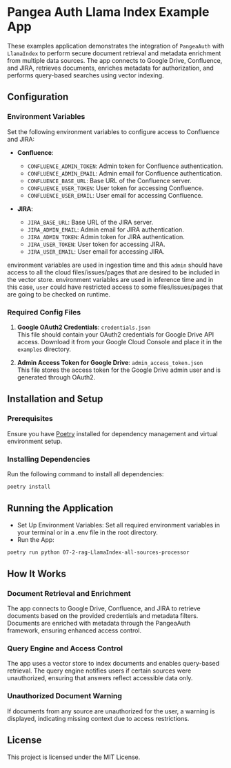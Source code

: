 # Pangea Auth Llama Index Example App

These examples application demonstrates the integration of `PangeaAuth` with `LlamaIndex` to perform secure document retrieval and metadata enrichment from multiple data sources. The app connects to Google Drive, Confluence, and JIRA, retrieves documents, enriches metadata for authorization, and performs query-based searches using vector indexing.

## Configuration

### Environment Variables

Set the following environment variables to configure access to Confluence and JIRA:

- **Confluence**:
  - `CONFLUENCE_ADMIN_TOKEN`: Admin token for Confluence authentication.
  - `CONFLUENCE_ADMIN_EMAIL`: Admin email for Confluence authentication.
  - `CONFLUENCE_BASE_URL`: Base URL of the Confluence server.
  - `CONFLUENCE_USER_TOKEN`: User token for accessing Confluence.
  - `CONFLUENCE_USER_EMAIL`: User email for accessing Confluence.

- **JIRA**:
  - `JIRA_BASE_URL`: Base URL of the JIRA server.
  - `JIRA_ADMIN_EMAIL`: Admin email for JIRA authentication.
  - `JIRA_ADMIN_TOKEN`: Admin token for JIRA authentication.
  - `JIRA_USER_TOKEN`: User token for accessing JIRA.
  - `JIRA_USER_EMAIL`: User email for accessing JIRA.

<ADMIN> environment variables are used in ingestion time and this `admin` should have access to all the cloud files/issues/pages that are desired to be included in the vector store.
<USER> environment variables are used in inference time and in this case, `user` could have restricted access to some files/issues/pages that are going to be checked on runtime.

### Required Config Files

1. **Google OAuth2 Credentials**: `credentials.json`  
   This file should contain your OAuth2 credentials for Google Drive API access. Download it from your Google Cloud Console and place it in the `examples` directory.

2. **Admin Access Token for Google Drive**: `admin_access_token.json`  
   This file stores the access token for the Google Drive admin user and is generated through OAuth2.

## Installation and Setup

### Prerequisites

Ensure you have [Poetry](https://python-poetry.org/docs/#installation) installed for dependency management and virtual environment setup.

### Installing Dependencies

Run the following command to install all dependencies:

```bash
poetry install
```

## Running the Application
- Set Up Environment Variables: Set all required environment variables in your terminal or in a .env file in the root directory.
- Run the App:

```bash
poetry run python 07-2-rag-LlamaIndex-all-sources-processor
```

## How It Works
### Document Retrieval and Enrichment
The app connects to Google Drive, Confluence, and JIRA to retrieve documents based on the provided credentials and metadata filters. Documents are enriched with metadata through the PangeaAuth framework, ensuring enhanced access control.

### Query Engine and Access Control
The app uses a vector store to index documents and enables query-based retrieval. The query engine notifies users if certain sources were unauthorized, ensuring that answers reflect accessible data only.

### Unauthorized Document Warning
If documents from any source are unauthorized for the user, a warning is displayed, indicating missing context due to access restrictions.

## License
This project is licensed under the MIT License.
